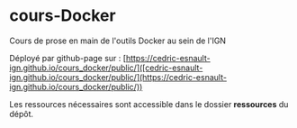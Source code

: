 # cours-Docker

Cours de prose en main de l'outils Docker au sein de l'IGN

Déployé par github-page sur : [https://cedric-esnault-ign.github.io/cours_docker/public/]([cedric-esnault-ign.github.io/cours_docker/public/](https://cedric-esnault-ign.github.io/cours_docker/public/))

Les ressources nécessaires sont accessible dans le dossier **ressources** du dépôt.

